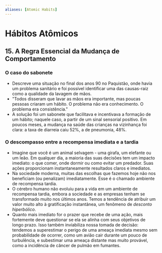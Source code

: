 ```yaml
---
aliases: [Atomic Habits]
---
```


# Hábitos Atômicos
## 15. A Regra Essencial da Mudança de Comportamento
### O caso do sabonete
- Descreve uma situação no final dos anos 90 no Paquistão, onde havia um problema sanitário e foi possível identificar uma das causas-raiz como a qualidade da lavagem de mãos.
- "Todos disseram que lavar as mãos era importante, mas poucas pessoas criaram um hábito. O problema não era conhecimento. O problema era consistência."
- A solução foi um sabonete que facilitava e incentivava a formação de um hábito; naquele caso, a partir de um sinal sensorial positivo. Em poucos meses, a mudança na saúde das crianças na vizinhança foi clara: a taxa de diarreia caiu 52%, a de pneumonia, 48%.

### O descompasso entre a recompensa imediata e a tardia
- Imagine que você é um animal selvagem - uma girafa, um elefante ou um leão. Em qualquer dia, a maioria das suas decisões tem um impacto imediato: o que comer, onde dormir ou como evitar um predador. Suas ações proporcionam instantaneamente resultados claros e imediatos.
- Na sociedade moderna, muitas das escolhas que fazemos hoje não nos beneficiam (ou penalizam) imediatamente. Esse é o chamado ambiente de recompensa tardia.
- O cérebro humano não evoluiu para a vida em um ambiente de recompensa tardia, embora a sociedade e as empresas tenham se transformado muito nos últimos anos. Temos a tendência de atribuir um valor muito alto à gratificação instantânea, um fenômeno de *desconto hiperbólico*.
- Quanto mais imediato for o prazer que recebe de uma ação, mais fortemente deve questionar se ela se alinha com seus objetivos de longo prazo. Isso também inviabiliza nossa tomada de decisão: tendemos a superestimar o perigo de uma ameaça imediata mesmo sem probabilidade de ocorrer, como um avião cair durante um pouco de turbulência, e subestimar uma ameaça distante mas muito provável, como a incidência de câncer de pulmão em fumantes.
